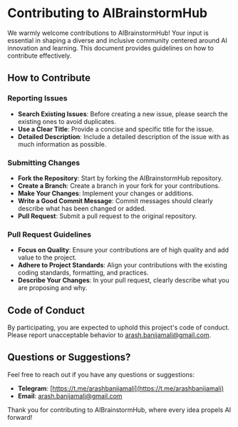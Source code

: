 # Contributing to AIBrainstormHub

We warmly welcome contributions to AIBrainstormHub! Your input is essential in shaping a diverse and inclusive community centered around AI innovation and learning. This document provides guidelines on how to contribute effectively.

## How to Contribute

### Reporting Issues

- **Search Existing Issues**: Before creating a new issue, please search the existing ones to avoid duplicates.
- **Use a Clear Title**: Provide a concise and specific title for the issue.
- **Detailed Description**: Include a detailed description of the issue with as much information as possible.

### Submitting Changes

- **Fork the Repository**: Start by forking the AIBrainstormHub repository.
- **Create a Branch**: Create a branch in your fork for your contributions.
- **Make Your Changes**: Implement your changes or additions.
- **Write a Good Commit Message**: Commit messages should clearly describe what has been changed or added.
- **Pull Request**: Submit a pull request to the original repository.

### Pull Request Guidelines

- **Focus on Quality**: Ensure your contributions are of high quality and add value to the project.
- **Adhere to Project Standards**: Align your contributions with the existing coding standards, formatting, and practices.
- **Describe Your Changes**: In your pull request, clearly describe what you are proposing and why.

## Code of Conduct

By participating, you are expected to uphold this project's code of conduct. Please report unacceptable behavior to [arash.banijamali@gmail.com](mailto:arash.banijamali@gmail.com).

## Questions or Suggestions?

Feel free to reach out if you have any questions or suggestions:

- **Telegram**: [https://t.me/arashbanijamali](https://t.me/arashbanijamali)
- **Email**: [arash.banijamali@gmail.com](mailto:arash.banijamali@gmail.com)

Thank you for contributing to AIBrainstormHub, where every idea propels AI forward!

